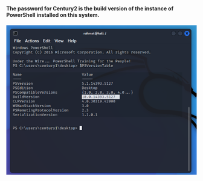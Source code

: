# 

#### The password for Century2 is the build version of the instance of PowerShell installed on this system.

![UI Image](https://github.com/FacelessHacker/Under-the-Wire-CENTURY/blob/main/2.png)
